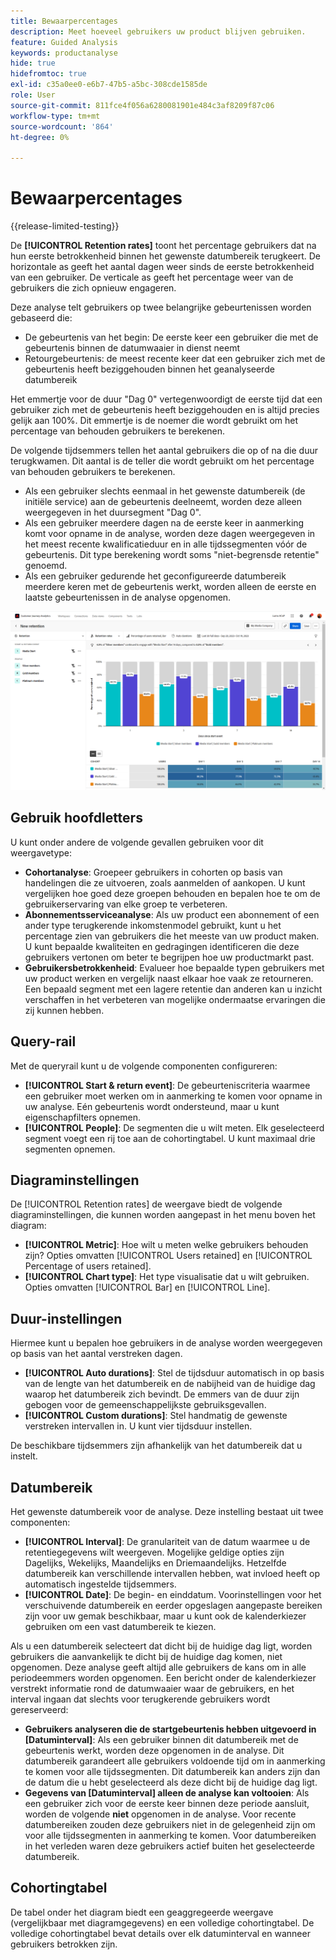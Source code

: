 ```yaml
---
title: Bewaarpercentages
description: Meet hoeveel gebruikers uw product blijven gebruiken.
feature: Guided Analysis
keywords: productanalyse
hide: true
hidefromtoc: true
exl-id: c35a0ee0-e6b7-47b5-a5bc-308cde1585de
role: User
source-git-commit: 811fce4f056a6280081901e484c3af8209f87c06
workflow-type: tm+mt
source-wordcount: '864'
ht-degree: 0%

---
```


# Bewaarpercentages

{{release-limited-testing}}

De **[!UICONTROL Retention rates]** toont het percentage gebruikers dat na hun eerste betrokkenheid binnen het gewenste datumbereik terugkeert. De horizontale as geeft het aantal dagen weer sinds de eerste betrokkenheid van een gebruiker. De verticale as geeft het percentage weer van de gebruikers die zich opnieuw engageren.

Deze analyse telt gebruikers op twee belangrijke gebeurtenissen worden gebaseerd die:

* De gebeurtenis van het begin: De eerste keer een gebruiker die met de gebeurtenis binnen de datumwaaier in dienst neemt
* Retourgebeurtenis: de meest recente keer dat een gebruiker zich met de gebeurtenis heeft beziggehouden binnen het geanalyseerde datumbereik

Het emmertje voor de duur &quot;Dag 0&quot; vertegenwoordigt de eerste tijd dat een gebruiker zich met de gebeurtenis heeft beziggehouden en is altijd precies gelijk aan 100%. Dit emmertje is de noemer die wordt gebruikt om het percentage van behouden gebruikers te berekenen.

De volgende tijdsemmers tellen het aantal gebruikers die op of na die duur terugkwamen. Dit aantal is de teller die wordt gebruikt om het percentage van behouden gebruikers te berekenen.

* Als een gebruiker slechts eenmaal in het gewenste datumbereik (de initiële service) aan de gebeurtenis deelneemt, worden deze alleen weergegeven in het duursegment &quot;Dag 0&quot;.
* Als een gebruiker meerdere dagen na de eerste keer in aanmerking komt voor opname in de analyse, worden deze dagen weergegeven in het meest recente kwalificatieduur en in alle tijdssegmenten vóór de gebeurtenis. Dit type berekening wordt soms &quot;niet-begrensde retentie&quot; genoemd.
* Als een gebruiker gedurende het geconfigureerde datumbereik meerdere keren met de gebeurtenis werkt, worden alleen de eerste en laatste gebeurtenissen in de analyse opgenomen.

![Schermafbeelding met retentiesnelheden](../assets/retention-rates.png)

## Gebruik hoofdletters

U kunt onder andere de volgende gevallen gebruiken voor dit weergavetype:

* **Cohortanalyse**: Groepeer gebruikers in cohorten op basis van handelingen die ze uitvoeren, zoals aanmelden of aankopen. U kunt vergelijken hoe goed deze groepen behouden en bepalen hoe te om de gebruikerservaring van elke groep te verbeteren.
* **Abonnementsserviceanalyse**: Als uw product een abonnement of een ander type terugkerende inkomstenmodel gebruikt, kunt u het percentage zien van gebruikers die het meeste van uw product maken. U kunt bepaalde kwaliteiten en gedragingen identificeren die deze gebruikers vertonen om beter te begrijpen hoe uw productmarkt past.
* **Gebruikersbetrokkenheid**: Evalueer hoe bepaalde typen gebruikers met uw product werken en vergelijk naast elkaar hoe vaak ze retourneren. Een bepaald segment met een lagere retentie dan anderen kan u inzicht verschaffen in het verbeteren van mogelijke ondermaatse ervaringen die zij kunnen hebben.

## Query-rail

Met de queryrail kunt u de volgende componenten configureren:

* **[!UICONTROL Start & return event]**: De gebeurteniscriteria waarmee een gebruiker moet werken om in aanmerking te komen voor opname in uw analyse. Eén gebeurtenis wordt ondersteund, maar u kunt eigenschapfilters opnemen.
* **[!UICONTROL People]**: De segmenten die u wilt meten. Elk geselecteerd segment voegt een rij toe aan de cohortingtabel. U kunt maximaal drie segmenten opnemen.

## Diagraminstellingen

De [!UICONTROL Retention rates] de weergave biedt de volgende diagraminstellingen, die kunnen worden aangepast in het menu boven het diagram:

* **[!UICONTROL Metric]**: Hoe wilt u meten welke gebruikers behouden zijn? Opties omvatten [!UICONTROL Users retained] en [!UICONTROL Percentage of users retained].
* **[!UICONTROL Chart type]**: Het type visualisatie dat u wilt gebruiken. Opties omvatten [!UICONTROL Bar] en [!UICONTROL Line].

## Duur-instellingen

Hiermee kunt u bepalen hoe gebruikers in de analyse worden weergegeven op basis van het aantal verstreken dagen.

* **[!UICONTROL Auto durations]**: Stel de tijdsduur automatisch in op basis van de lengte van het datumbereik en de nabijheid van de huidige dag waarop het datumbereik zich bevindt. De emmers van de duur zijn gebogen voor de gemeenschappelijkste gebruiksgevallen.
* **[!UICONTROL Custom durations]**: Stel handmatig de gewenste verstreken intervallen in. U kunt vier tijdsduur instellen.

De beschikbare tijdsemmers zijn afhankelijk van het datumbereik dat u instelt.

## Datumbereik

Het gewenste datumbereik voor de analyse. Deze instelling bestaat uit twee componenten:

* **[!UICONTROL Interval]**: De granulariteit van de datum waarmee u de retentiegegevens wilt weergeven. Mogelijke geldige opties zijn Dagelijks, Wekelijks, Maandelijks en Driemaandelijks. Hetzelfde datumbereik kan verschillende intervallen hebben, wat invloed heeft op automatisch ingestelde tijdsemmers.
* **[!UICONTROL Date]**: De begin- en einddatum. Voorinstellingen voor het verschuivende datumbereik en eerder opgeslagen aangepaste bereiken zijn voor uw gemak beschikbaar, maar u kunt ook de kalenderkiezer gebruiken om een vast datumbereik te kiezen.

Als u een datumbereik selecteert dat dicht bij de huidige dag ligt, worden gebruikers die aanvankelijk te dicht bij de huidige dag komen, niet opgenomen. Deze analyse geeft altijd alle gebruikers de kans om in alle periodeemmers worden opgenomen. Een bericht onder de kalenderkiezer verstrekt informatie rond de datumwaaier waar de gebruikers, en het interval ingaan dat slechts voor terugkerende gebruikers wordt gereserveerd:

* **Gebruikers analyseren die de startgebeurtenis hebben uitgevoerd in [Datuminterval]**: Als een gebruiker binnen dit datumbereik met de gebeurtenis werkt, worden deze opgenomen in de analyse. Dit datumbereik garandeert alle gebruikers voldoende tijd om in aanmerking te komen voor alle tijdssegmenten. Dit datumbereik kan anders zijn dan de datum die u hebt geselecteerd als deze dicht bij de huidige dag ligt.
* **Gegevens van [Datuminterval] alleen de analyse kan voltooien**: Als een gebruiker zich voor de eerste keer binnen deze periode aansluit, worden de volgende **niet** opgenomen in de analyse. Voor recente datumbereiken zouden deze gebruikers niet in de gelegenheid zijn om voor alle tijdssegmenten in aanmerking te komen. Voor datumbereiken in het verleden waren deze gebruikers actief buiten het geselecteerde datumbereik.

## Cohortingtabel

De tabel onder het diagram biedt een geaggregeerde weergave (vergelijkbaar met diagramgegevens) en een volledige cohortingtabel. De volledige cohortingtabel bevat details over elk datuminterval en wanneer gebruikers betrokken zijn.
